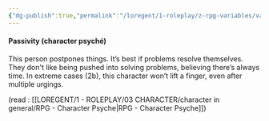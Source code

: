 ```yaml
---
{"dg-publish":true,"permalink":"/loregent/1-roleplay/z-rpg-variables/variables-character/variables-character-psyche/passivity/","noteIcon":""}
---
```


#### Passivity (character psyché)

This person postpones things. It’s best if problems resolve themselves. They don't like being pushed into solving problems, believing there’s always time. In extreme cases (2b), this character won’t lift a finger, even after multiple urgings.

(read : [[LOREGENT/1 - ROLEPLAY/03 CHARACTER/character in general/RPG - Character Psyche\|RPG - Character Psyche]])
